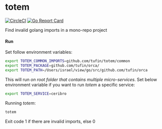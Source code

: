 # totem

[![CircleCI](https://circleci.com/gh/Tufin/totem.svg?style=shield)](https://circleci.com/gh/Tufin/totem)
[![Go Report Card](https://goreportcard.com/badge/github.com/tufin/totem)](https://goreportcard.com/report/github.com/tufin/totem)


Find invalid golang imports in a mono-repo project

#### Run
Set follow environment variables:
```bash
export TOTEM_COMMON_IMPORTS=github.com/tufin/totem/common
export TOTEM_PACKAGE=github.com/tufin/orca/
export TOTEM_PATH=/Users/israel/view/go/src/github.com/tufin/orca
```
This will run *on root folder that contains multiple micro-services*.
Set below environment variable if you want to run _totem_ a specific service:
```bash
export TOTEM_SERVICE=ceribro
```
Running _totem_:
```bash
totem
```
Exit code 1 if there are invalid imports, else 0
